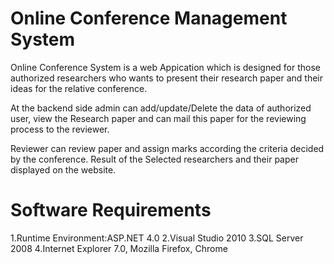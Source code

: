 # Online Conference Management System

Online Conference System is a web Appication which is designed for those authorized researchers who wants to present their research paper and their ideas for the relative conference.

At the backend side admin can add/update/Delete the data of authorized user, view the Research paper and can mail this paper for the reviewing process to the reviewer.

Reviewer can review paper and assign marks according the criteria decided by the conference.
Result of the Selected researchers and their paper displayed on the website.

# Software Requirements

  1.Runtime Environment:ASP.NET 4.0
  2.Visual Studio 2010
  3.SQL Server 2008
  4.Internet Explorer 7.0, Mozilla Firefox, Chrome


